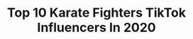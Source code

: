 ---
title: Top 10 Karate Fighters TikTok Influencers In 2020
description: >-
  Find top karate fighters TikTok influencers in 2020. Most popular hashtags: #fighter #fashion #mmafighter #taekwondo.
platform: TikTok
profiles:
  - username: "datishuai"
    fullname: >-
      DATISHUAI
    location: "Brazil"
    followers: 12594
    engagement: 1036
    commentsToLikes: 0.004117
    id: ck9nejaegdm1i0j7810ivhaf5
    verified: false
    hashtags: "#visualsoflife, #wushushaol, #fashion, #selfdefenceart"
  - username: "tonysurphman"
    fullname: >-
      TonySurphman
    location: "United States"
    followers: 112963
    engagement: 533
    commentsToLikes: 0.009841
    id: ck8or5f9ualp20j781rh3pdyp
    verified: false
    hashtags: "#jedi, #slowmo, #slapchallenge, #athlete"
  - username: "energizamady"
    fullname: >-
      Chucky Mady
    location: "Canada"
    followers: 12157
    engagement: 407
    commentsToLikes: 0.051805
    id: cka6dlg4z8bvn0i7807j1nu0s
    verified: false
    hashtags: "#kickboxing, #coffee, #talkshitgethit, #mcorgy"
  - username: "theassassin_mma"
    fullname: >-
      Shimon Smotritsky
    location: ""
    followers: 2596
    engagement: 410
    commentsToLikes: 0.036867
    id: ckamvxy1b5yfg0i78g04s29xz
    verified: false
    hashtags: "#throw, #ufcvideo, #kicks, #push"
  - username: "trainer.tompoo66"
    fullname: >-
      trainer.tompoo66
    location: "Turkey"
    followers: 22533
    engagement: 284
    commentsToLikes: 0.044218
    id: ck9eja3591r9w0j78awso0oct
    verified: false
    hashtags: "#badweek, #bordubereliler, #cukurdizi, #teamgeist"
  - username: "farakicks"
    fullname: >-
      Master Fa
    location: "Kazakhstan"
    followers: 214280
    engagement: 594
    commentsToLikes: 0.011344
    id: ck9ej9zz61qjy0j78jd33bqnn
    verified: false
    hashtags: "#iaido, #streetfight, #bizbirgemiz, #cocacolamentos"
  - username: "brendancranford1"
    fullname: >-
      Brendan Cranford🤡
    location: "United States"
    followers: 38958
    engagement: 729
    commentsToLikes: 0.027442
    id: cka0jaijch4pk0i78ya2sn31m
    verified: false
    hashtags: "#stimulus, #bottechallenge, #boredinthehouse, #hoodie"
  - username: "pointfightingofficial"
    fullname: >-
      Fight Club Official
    location: "United States"
    followers: 10564
    engagement: 333
    commentsToLikes: 0.045219
    id: ckamlc3vgvpx70i780is86c8k
    verified: false
    hashtags: "#fortheboys, #counterattack, #kimboslice, #inyourface"
  - username: "dtmuniversal"
    fullname: >-
      dtmuniversal
    location: "Canada"
    followers: 58261
    engagement: 378
    commentsToLikes: 0.007882
    id: ck98qu8127obu0j78lyi5aa0i
    verified: false
    hashtags: "#couplegoals, #grappling, #taiji, #gameofdeath"
  - username: "imranjani422"
    fullname: >-
      🔥Imran🔥
    location: "Pakistan"
    followers: 261837
    engagement: 759
    commentsToLikes: 0.010263
    id: ck98qu2g37mqo0j78q0f5jetd
    verified: false
    hashtags: "#lalamusaboyz, #tikttokers, #pindiboys, #allah"
---